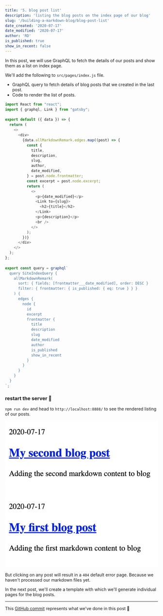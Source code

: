 ```yaml
---
title: '5. blog post list'
description: 'listing the blog posts on the index page of our blog'
slug: '/building-a-markdown-blog/blog-post-list'
date_created: '2020-07-17'
date_modified: '2020-07-17'
author: 'RD'
is_published: true
show_in_recent: false
---
```


In this post, we will use GraphQL to fetch the details of our posts and show them as a list on index page.

We'll add the following to `src/pages/index.js` file.  

- GraphQL query to fetch details of blog posts that we created in the last post.  
- Code to render the list of posts.

```js
import React from "react";
import { graphql, Link } from "gatsby";

export default ({ data }) => {
  return (
    <>
      <div>
        {data.allMarkdownRemark.edges.map((post) => {
          const {
            title,
            description,
            slug,
            author,
            date_modified,
          } = post.node.frontmatter;
          const excerpt = post.node.excerpt;
          return (
            <>
              <p>{date_modified}</p>
              <Link to={slug}>
                <h2>{title}</h2>
              </Link>
              <p>{description}</p>
              <br />
            </>
          );
        })}
      </div>
    </>
  );
};

export const query = graphql`
  query SiteIndexQuery {
    allMarkdownRemark(
      sort: { fields: [frontmatter___date_modified], order: DESC }
      filter: { frontmatter: { is_published: { eq: true } } }
    ) {
      edges {
        node {
          id
          excerpt
          frontmatter {
            title
            description
            slug
            date_modified
            author
            is_published
            show_in_recent
          }
        }
      }
    }
  }
`;

```

### restart the server 🚦

`npm run dev` and head to `http://localhost:8888/` to see the rendered listing of our posts.


![blog post list](./blog-post-list.png)

But clicking on any post will result in a `404` default error page. Because we haven't processed our markdown files yet.

In the next post, we'll create a template with which we'll generate individual pages for the blog posts.

---
This [GitHub commit](https://github.com/raevilman/the-rd-notes/commit/ef0ec63f5971511d18924e053891ad9e9d7f3a6d) represents what we've done in this post 🤩
